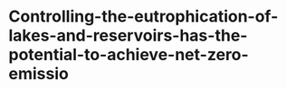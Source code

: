 # Controlling-the-eutrophication-of-lakes-and-reservoirs-has-the-potential-to-achieve-net-zero-emissio